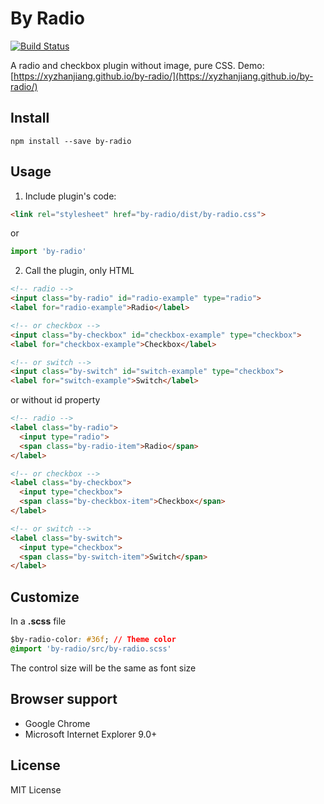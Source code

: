 # By Radio

[![Build Status](https://travis-ci.org/xyzhanjiang/by-radio.svg?branch=master)](https://travis-ci.org/xyzhanjiang/by-radio)

A radio and checkbox plugin without image, pure CSS. Demo: [https://xyzhanjiang.github.io/by-radio/](https://xyzhanjiang.github.io/by-radio/)

## Install

``` shell
npm install --save by-radio
```

## Usage

1. Include plugin's code:

``` html
<link rel="stylesheet" href="by-radio/dist/by-radio.css">
```

or

``` javascript
import 'by-radio'
```

2. Call the plugin, only HTML

``` html
<!-- radio -->
<input class="by-radio" id="radio-example" type="radio">
<label for="radio-example">Radio</label>

<!-- or checkbox -->
<input class="by-checkbox" id="checkbox-example" type="checkbox">
<label for="checkbox-example">Checkbox</label>

<!-- or switch -->
<input class="by-switch" id="switch-example" type="checkbox">
<label for="switch-example">Switch</label>
```

or without id property

``` html
<!-- radio -->
<label class="by-radio">
  <input type="radio">
  <span class="by-radio-item">Radio</span>
</label>

<!-- or checkbox -->
<label class="by-checkbox">
  <input type="checkbox">
  <span class="by-checkbox-item">Checkbox</span>
</label>

<!-- or switch -->
<label class="by-switch">
  <input type="checkbox">
  <span class="by-switch-item">Switch</span>
</label>
```

## Customize

In a **.scss** file

``` css
$by-radio-color: #36f; // Theme color
@import 'by-radio/src/by-radio.scss'
```

The control size will be the same as font size

## Browser support

* Google Chrome
* Microsoft Internet Explorer 9.0+

## License

MIT License
